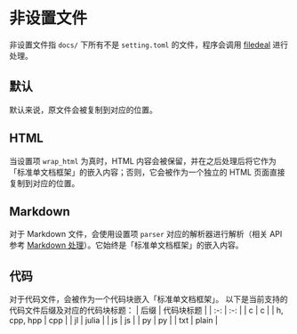 # 非设置文件
非设置文件指 `docs/` 下所有不是 `setting.toml` 的文件，程序会调用 [filedeal](api.md#单文件生成) 进行处理。

## 默认
默认来说，原文件会被复制到对应的位置。

## HTML
当设置项 `wrap_html` 为真时，HTML 内容会被保留，并在之后处理后将它作为「标准单文档框架」的嵌入内容；否则，它会被作为一个独立的 HTML 页面直接复制到对应的位置。

## Markdown
对于 Markdown 文件，会使用设置项 `parser` 对应的解析器进行解析（相关 API 参考 [Markdown 处理](api.md#markdown-处理)）。它始终是「标准单文档框架」的嵌入内容。

## 代码
对于代码文件，会被作为一个代码块嵌入「标准单文档框架」。
以下是当前支持的代码文件后缀及对应的代码块标题：
| 后缀 | 代码块标题 |
| :-: | :-: |
| c | c |
| h, cpp, hpp | cpp |
| jl | julia |
| js | js |
| py | py |
| txt | plain |
